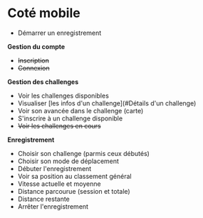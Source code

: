 # Coté mobile

- Démarrer un enregistrement

**Gestion du compte**

- ~~Inscription~~
- ~~Connexion~~

**Gestion des challenges**

- Voir les challenges disponibles
- Visualiser [les infos d'un challenge](#Détails d'un challenge)
- Voir son avancée dans le challenge (carte)
- S'inscrire à un challenge disponible
- ~~Voir les challenges en cours~~

**Enregistrement**

- Choisir son challenge (parmis ceux débutés)
- Choisir son mode de déplacement
- Débuter l'enregistrement
- Voir sa position au classement général
- Vitesse actuelle et moyenne
- Distance parcourue (session et totale)
- Distance restante
- Arrêter l'enregistrement